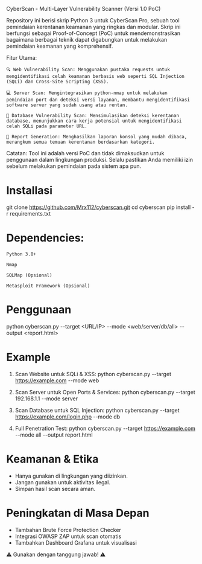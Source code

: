 CyberScan - Multi-Layer Vulnerability Scanner (Versi 1.0 PoC)

Repository ini berisi skrip Python 3 untuk CyberScan Pro, sebuah tool pemindaian kerentanan keamanan yang ringkas dan modular. Skrip ini berfungsi sebagai Proof-of-Concept (PoC) untuk mendemonstrasikan bagaimana berbagai teknik dapat digabungkan untuk melakukan pemindaian keamanan yang komprehensif.

Fitur Utama:

    🔍 Web Vulnerability Scan: Menggunakan pustaka requests untuk mengidentifikasi celah keamanan berbasis web seperti SQL Injection (SQLi) dan Cross-Site Scripting (XSS).

    💻 Server Scan: Mengintegrasikan python-nmap untuk melakukan pemindaian port dan deteksi versi layanan, membantu mengidentifikasi software server yang sudah usang atau rentan.

    💾 Database Vulnerability Scan: Mensimulasikan deteksi kerentanan database, menunjukkan cara kerja potensial untuk mengidentifikasi celah SQLi pada parameter URL.

    📄 Report Generation: Menghasilkan laporan konsol yang mudah dibaca, merangkum semua temuan kerentanan berdasarkan kategori.

Catatan: Tool ini adalah versi PoC dan tidak dimaksudkan untuk penggunaan dalam lingkungan produksi. Selalu pastikan Anda memiliki izin sebelum melakukan pemindaian pada sistem apa pun.

# Installasi 
git clone https://github.com/Mrx112/cyberscan.git
cd cyberscan
pip install -r requirements.txt

# Dependencies:

    Python 3.8+

    Nmap

    SQLMap (Opsional)

    Metasploit Framework (Opsional)

# Penggunaan
python cyberscan.py --target <URL/IP> --mode <web/server/db/all> --output <report.html>

# Example
1. Scan Website untuk SQLi & XSS:
python cyberscan.py --target https://example.com --mode web

2. Scan Server untuk Open Ports & Services:
python cyberscan.py --target 192.168.1.1 --mode server

3. Scan Database untuk SQL Injection:
python cyberscan.py --target https://example.com/login.php --mode db

4. Full Penetration Test:
python cyberscan.py --target https://example.com --mode all --output report.html

# Keamanan & Etika 
- Hanya gunakan di lingkungan yang diizinkan.
- Jangan gunakan untuk aktivitas ilegal.
- Simpan hasil scan secara aman.

# Peningkatan di Masa Depan
- Tambahan Brute Force Protection Checker
- Integrasi OWASP ZAP untuk scan otomatis
- Tambahkan Dashboard Grafana untuk visualisasi

⚠️ Gunakan dengan tanggung jawab! ⚠️
